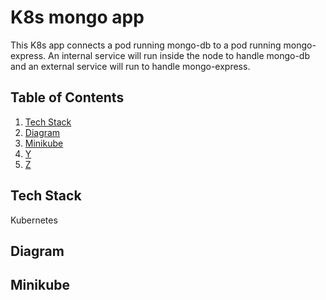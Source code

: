 # K8s mongo app

This K8s app connects a pod running mongo-db to a pod running mongo-express. An internal service will run inside the node to handle mongo-db and an external service will run to handle mongo-express.

## Table of Contents

1. [Tech Stack](#tech-stack)
1. [Diagram](#diagram)
1. [Minikube](#minikube)
1. [Y](#aws-ecr)
1. [Z](#to-run-the-application)

## Tech Stack
Kubernetes


## Diagram


## Minikube


